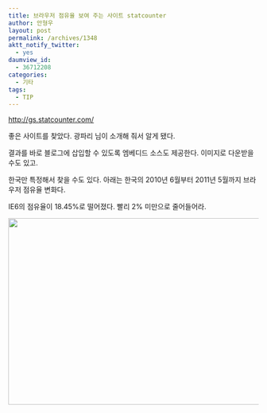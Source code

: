 ```yaml
---
title: 브라우저 점유율 보여 주는 사이트 statcounter
author: 안형우
layout: post
permalink: /archives/1348
aktt_notify_twitter:
  - yes
daumview_id:
  - 36712208
categories:
  - 기타
tags:
  - TIP
---
```

<http://gs.statcounter.com/>

좋은 사이트를 찾았다. 광파리 님이 소개해 줘서 알게 됐다.

결과를 바로 블로그에 삽입할 수 있도록 엠베디드 소스도 제공한다. 이미지로 다운받을 수도 있고.

한국만 특정해서 찾을 수도 있다. 아래는 한국의 2010년 6월부터 2011년 5월까지 브라우저 점유율 변화다.

IE6의 점유율이 18.45%로 떨어졌다. 빨리 2% 미만으로 줄어들어라.

<img class="aligncenter" src="http://mytory.net/uploads/legacy/StatCounter-browser_version-KR-monthly-201006-201105.jpg" alt="" width="640" height="375" />